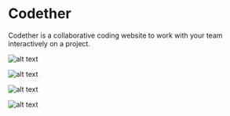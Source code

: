 # Codether

Codether is a collaborative coding website to work with your team interactively on a project.

![alt text](https://github.com/[username]/[reponame]/blob/[branch]/cc.jpg?raw=true)

![alt text](https://github.com/[username]/[reponame]/blob/[branch]/cc2.jpg?raw=true)

![alt text](https://github.com/[username]/[reponame]/blob/[branch]/cc3.jpg?raw=true)

![alt text](https://github.com/[username]/[reponame]/blob/[branch]/cc4.jpg?raw=true)
